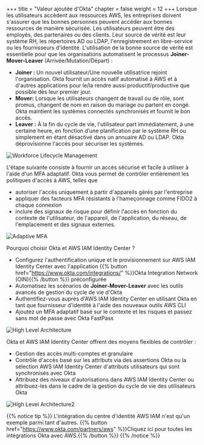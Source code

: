 +++
title = "Valeur ajoutée d'Okta"
chapter = false
weight = 12
+++
Lorsque les utilisateurs accèdent aux ressources AWS, les entreprises doivent s'assurer que les bonnes personnes peuvent accéder aux bonnes ressources de manière sécurisée. Les utilisateurs peuvent être des employés, des partenaires ou des clients. Leur source de vérité est leur système RH, les répertoires AD ou LDAP, l'enregistrement en libre-service ou les fournisseurs d'identité.
L'utilisation de la bonne source de vérité est essentielle pour que les organisations automatisent le processus **Joiner-Mover-Leaver** (Arrivée/Mutation/Départ) :
- **Joiner :** Un nouvel utilisateur/Une nouvelle utilisatrice rejoint l'organisation. Okta fournit un accès natif automatisé à AWS et à d'autres applications pour le/la rendre aussi productif/productive que possible dès leur premier jour.
- **Mover:** Lorsque les utilisateurs changent de travail ou de rôle, sont promus, changent de nom en raison du mariage ou partent en congé. Okta maintient les systèmes connectés synchronisés et fournit le bon accès.
- **Leaver :** À la fin du cycle de vie, l'utilisateur part immédiatement, à une certaine heure, en fonction d’une planification par le système RH ou simplement en étant désactivé dans un annuaire AD ou LDAP. Okta déprovisionne l'accès pour sécuriser les systèmes.

![Workforce Lifecycle Management](/images/1_Workforce_Lifecycle_Management.png)

L'étape suivante consiste à fournir un accès sécurisé et facile à utiliser à l'aide d'un MFA adaptatif. Okta vous permet de contrôler entièrement les politiques d'accès à AWS, telles que

- autoriser l'accès uniquement à partir d'appareils gérés par l'entreprise
- appliquer des facteurs MFA résistants à l'hameçonnage comme FIDO2 à chaque connexion
- inclure des signaux de risque pour définir l'accès en fonction du contexte de l'utilisateur, de l'appareil, de l'application, du réseau, de l'emplacement et des signaux externes.

![Adaptive MFA](/images/7_adaptive_mfa.png)

Pourquoi choisir Okta et AWS IAM Identity Center ?
- Configurez l'authentification unique et le provisionnement sur AWS IAM Identity Center avec l'application {{% button href="https://www.okta.com/integrations/" %}}Okta Integration Network (OIN){{% /button %}} préconfigurée
- Automatisez les scénarios de **Joiner-Mover-Leaver** avec les outils avancés de gestion du cycle de vie d'Okta
- Authentifiez-vous auprès d'AWS IAM Identity Center en utilisant Okta en tant que fournisseur d'identité à l'aide des nouveaux outils AWS CLI
- Ajoutez un MFA adaptatif basé sur le contexte et les risques et passez sans mot de passe avec Okta FastPass

![High Level Architecture](/images/2_High_Level_Architecture.png)

Okta et AWS IAM Identity Center offrent des moyens flexibles de contrôler :
- Gestion des accès multi-comptes et granulaire
- Contrôle d'accès basé sur les attributs via des assertions Okta ou la sélection AWS IAM Identity Center d'attributs utilisateurs qui sont synchronisés avec Okta
- Attribuez des niveaux d'autorisations dans AWS IAM Identity Center ou attribuez-les dans le cadre de la gestion du cycle de vie des utilisateurs Okta

![High Level Architecture2](/images/3_High_Level_Architecture2.png)

{{% notice tip %}}
L'intégration du centre d'identité AWS IAM n'est qu'un exemple parmi tant d'autres. {{% button href="https://www.okta.com/partners/aws" %}}Cliquez ici pour toutes les intégrations Okta avec AWS.{{% /button %}}
{{% /notice %}}